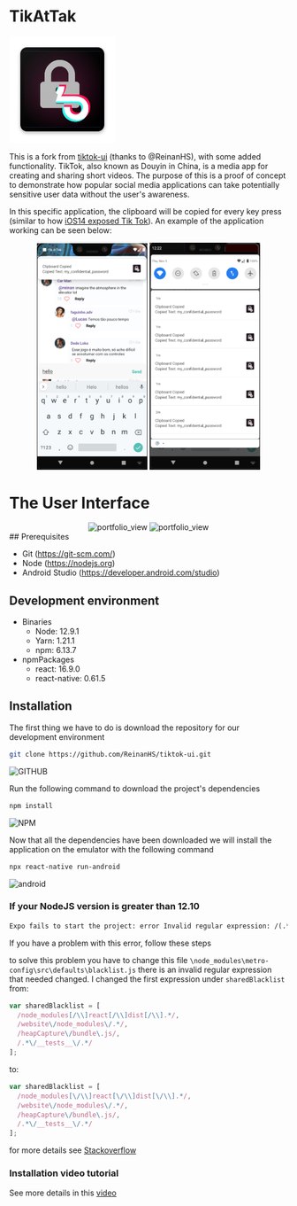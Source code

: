 # TikAtTak

![tikattak_logo](./android/app/src/main/res/mipmap-xxxhdpi/ic_launcher.png)

This is a fork from [tiktok-ui](https://github.com/ReinanHS/tiktok-ui) (thanks to @ReinanHS), with some added functionality. TikTok, also known as Douyin in China, is a media app for creating and sharing short videos. The purpose of this is a proof of concept to demonstrate how popular social media applications can take potentially sensitive user data without the user's awareness.

In this specific application, the clipboard will be copied for every key press (similar to how [iOS14 exposed Tik Tok](https://www.youtube.com/watch?v=eEvHyr_8vEA&t=78s)). An example of the application working can be seen below:

<center>
<div>
  <img width="200" alt="portfolio_view" src="./img/test_case.png">
  <img width="200" alt="portfolio_view" src="./img/notifications.png">
</div>
</center>

# The User Interface
<center>
<div>
  <img width="200" alt="portfolio_view" src="https://i.imgur.com/iJQlwIs.jpg">
  <img width="200" alt="portfolio_view" src="https://i.imgur.com/kIAyQR4.jpg">
</div>
</center>
## Prerequisites

- Git (https://git-scm.com/)
- Node (https://nodejs.org)
- Android Studio (https://developer.android.com/studio)

## Development environment

- Binaries
  - Node: 12.9.1
  - Yarn: 1.21.1
  - npm: 6.13.7
- npmPackages
  - react: 16.9.0
  - react-native: 0.61.5


## Installation

The first thing we have to do is download the repository for our development environment

```sh
git clone https://github.com/ReinanHS/tiktok-ui.git
```

![GITHUB](https://media.giphy.com/media/J2IacsJPTXl8jflZqB/giphy.gif)

Run the following command to download the project's dependencies

```sh
npm install
```

![NPM](https://media.giphy.com/media/H61nMudiXtK8vSy5dP/giphy.gif)

Now that all the dependencies have been downloaded we will install the application on the emulator with the following command

```sh
npx react-native run-android
```

![android](https://media.giphy.com/media/YoKEpAluJiOSEITYpe/giphy.gif)

### If your NodeJS version is greater than 12.10

```txt
Expo fails to start the project: error Invalid regular expression: /(.*\\__fixtures__
```

If you have a problem with this error, follow these steps

to solve this problem you have to change this file `\node_modules\metro-config\src\defaults\blacklist.js` there is an invalid regular expression that needed changed. I changed the first expression under `sharedBlacklist` from:

```js
var sharedBlacklist = [
  /node_modules[/\\]react[/\\]dist[/\\].*/,
  /website\/node_modules\/.*/,
  /heapCapture\/bundle\.js/,
  /.*\/__tests__\/.*/
];
```

to:

```js
var sharedBlacklist = [
  /node_modules[\/\\]react[\/\\]dist[\/\\].*/,
  /website\/node_modules\/.*/,
  /heapCapture\/bundle\.js/,
  /.*\/__tests__\/.*/
];
```

for more details see [Stackoverflow](https://stackoverflow.com/questions/58120990/how-to-resolve-the-error-on-react-native-start)

### Installation video tutorial

See more details in this [video](https://youtu.be/T0G-G76UNdw)
